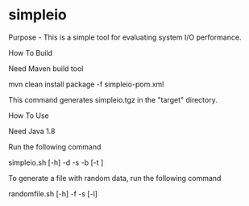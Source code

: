 # simpleio

Purpose - This is a simple tool for evaluating system I/O performance.

How To Build

Need Maven build tool

mvn clean install package -f simpleio-pom.xml

This command generates simpleio.tgz in the "target" directory.

How To Use

Need Java 1.8

Run the following command

simpleio.sh [-h] -d <target directory> -s <file size> -b <benchmark name> [-t <number of threads>]

To generate a file with random data, run the following command

randomfile.sh [-h] -f <file name> -s <file size> [-l]
